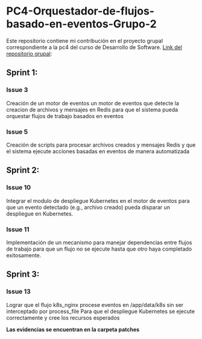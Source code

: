 # PC4-Orquestador-de-flujos-basado-en-eventos-Grupo-2

Este repositorio contiene mi contribución en el proyecto grupal correspondiente a la pc4 del curso de Desarrollo de Software.
[Link del repositorio grupal](https://github.com/JunalChowdhuryG/Grupo-2-Practica-Calificada-4/tree/feature-event-engine%2C): 


## Sprint 1:
### Issue 3

Creación de un motor de eventos un motor de eventos que detecte la creacion de archivos y mensajes en Redis para que el sistema pueda orquestar flujos de trabajo basados en eventos

### Issue 5
Creación de scripts para procesar archivos creados y mensajes Redis
y que el sistema ejecute acciones basadas en eventos de manera automatizada

## Sprint 2:
### Issue 10
Integrar el modulo de despliegue Kubernetes en el motor de eventos
para que un evento detectado (e.g., archivo creado) pueda disparar un despliegue en Kubernetes.

### Issue 11
Implementación de un mecanismo para manejar dependencias entre flujos de trabajo
para que un flujo no se ejecute hasta que otro haya completado exitosamente.

## Sprint 3:
### Issue 13 
Lograr que el flujo k8s_nginx procese eventos en /app/data/k8s sin ser interceptado por process_file
Para que el despliegue Kubernetes se ejecute correctamente y cree los recursos esperados

**Las evidencias se encuentran en la carpeta patches**
 